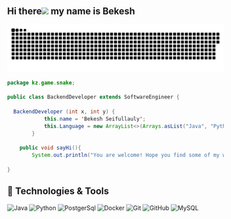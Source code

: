 ## Hi there<img src="https://user-images.githubusercontent.com/42378118/110234147-e3259600-7f4e-11eb-95be-0c4047144dea.gif" width="30"> my name is Bekesh 

<p align="center">
 <img width="800" src="Snake.svg" alt="snake"/>
</p>

```java
package kz.game.snake;

public class BackendDeveloper extends SoftwareEngineer {

  BackendDeveloper (int x, int y) {
            this.name = 'Bekesh Seifullauly';
            this.Language = new ArrayList<>(Arrays.asList("Java", "Python"));
        }

    public void sayHi(){
        System.out.println("You are welcome! Hope you find some of my work interesting.");

}
```

## 🔧 Technologies & Tools


![Java](https://img.shields.io/badge/Code-Java-informational?style=flat&logo=Java&logoColor=white&color=6aa6f8)
![Python](https://img.shields.io/badge/Code-Python-informational?style=flat&logo=python&logoColor=white&color=6aa6f8)
![PostgerSql](https://img.shields.io/badge/Code-PostgreSQL-informational?style=flat&logo=PostgreSQL&logoColor=white&color=6aa6f8)
![Docker](https://img.shields.io/badge/Code-Docker-informational?style=flat&logo=Docker&logoColor=white&color=6aa6f8)
![Git](https://img.shields.io/badge/Code-Git-informational?style=flat&logo=Git&logoColor=white&color=6aa6f8)
![GitHub](https://img.shields.io/badge/Code-GitHub-informational?style=flat&logo=GitHub&logoColor=white&color=6aa6f8)
![MySQL](https://img.shields.io/badge/Code-MySQL-informational?style=flat&logo=MySQL&logoColor=white&color=6aa6f8)

